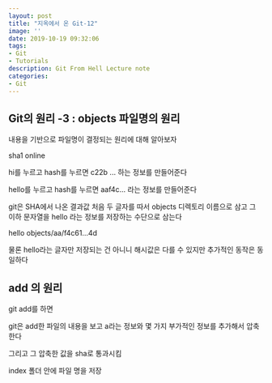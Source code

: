 ```yaml
---
layout: post
title: "지옥에서 온 Git-12"
image: ''
date: 2019-10-19 09:32:06
tags: 
- Git
- Tutorials
description: Git From Hell Lecture note
categories:
- Git
---
```


## Git의 원리 -3 : objects 파일명의 원리

내용을 기반으로 파일명이 결정되는 원리에 대해 알아보자

sha1 online

hi를 누르고 hash를 누르면 
c22b ... 하는 정보를 만들어준다

hello를 누르고 hash를 누르면 
aaf4c... 라는 정보를 만들어준다

git은 SHA에서 나온 결과값 처음 두 글자를 따서 
objects 디렉토리 이름으로 삼고
그 이하 문자열을 hello 라는 정보를 저장하는 수단으로 삼는다

hello
objects/aa/f4c61...4d

물론 hello라는 글자만 저장되는 건 아니니 해시값은 다를  수 있지만 
추가적인 동작은 동일하다

## add 의 원리

git add를 하면

git은 add한 파일의 내용을 보고
a라는 정보와 몇 가지 부가적인 정보를 추가해서
압축한다

그리고 그 압축한 값을 sha로 통과시킴

index 폴더 안에 파일 명을 저장

